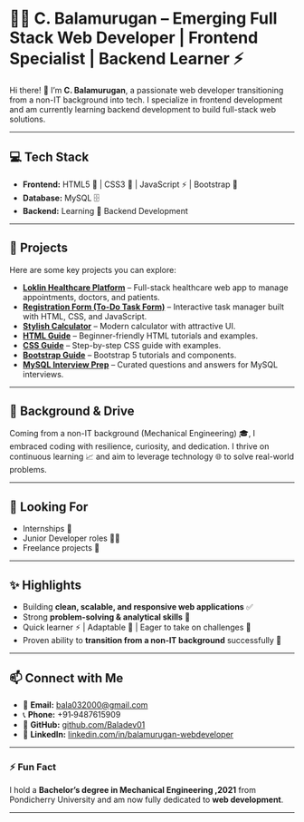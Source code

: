 # 👨‍💻 C. Balamurugan – Emerging Full Stack Web Developer | Frontend Specialist | Backend Learner ⚡

Hi there! 👋 I’m **C. Balamurugan**, a passionate web developer transitioning from a non-IT background into tech. I specialize in frontend development and am currently learning backend development to build full-stack web solutions.

---

## 💻 Tech Stack

- **Frontend:** HTML5 📝 | CSS3 🎨 | JavaScript ⚡ | Bootstrap 💎
- **Database:** MySQL 🗄️
- **Backend:** Learning 🔧 Backend Development

---

## 🚀 Projects
Here are some key projects you can explore:

- **[Loklin Healthcare Platform](https://github.com/Baladev01/My_Loklin_Project)** – Full-stack healthcare web app to manage appointments, doctors, and patients.  
- **[Registration Form (To-Do Task Form)](https://github.com/Baladev01/To-Do-Form)** – Interactive task manager built with HTML, CSS, and JavaScript.  
- **[Stylish Calculator](https://github.com/Baladev01/Stylish-Calculator)** – Modern calculator with attractive UI.  
- **[HTML Guide](https://github.com/Baladev01/HTML_Guide)** – Beginner-friendly HTML tutorials and examples.  
- **[CSS Guide](https://github.com/Baladev01/CSS_Guide)** – Step-by-step CSS guide with examples.  
- **[Bootstrap Guide](https://github.com/Baladev01/Bootstrap_Guide)** – Bootstrap 5 tutorials and components.  
- **[MySQL Interview Prep](https://github.com/Baladev01/MySQL_Interview)** – Curated questions and answers for MySQL interviews.   

---

## 🌱 Background & Drive

Coming from a non-IT background (Mechanical Engineering) 🎓, I embraced coding with resilience, curiosity, and dedication. I thrive on continuous learning 📈 and aim to leverage technology 🌐 to solve real-world problems.

---

## 🎯 Looking For

- Internships 💼
- Junior Developer roles 👨‍💻
- Freelance projects 🌟

---

## ✨ Highlights

- Building **clean, scalable, and responsive web applications** ✅
- Strong **problem-solving & analytical skills** 🧠
- Quick learner ⚡ | Adaptable 🌊 | Eager to take on challenges 💪
- Proven ability to **transition from a non-IT background** successfully 🔄

---

## 📫 Connect with Me

- 📧 **Email:** bala032000@gmail.com
- 📞 **Phone:** +91‑9487615909
- 🔗 **GitHub:** [github.com/Baladev01](https://github.com/Baladev01)
- 💼 **LinkedIn:** [linkedin.com/in/balamurugan-webdeveloper](https://linkedin.com/in/balamurugan-webdeveloper)

---

### ⚡ Fun Fact

I hold a **Bachelor’s degree in Mechanical Engineering ,2021** from Pondicherry University and am now fully dedicated to **web development**.  

---
